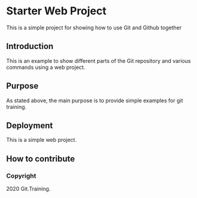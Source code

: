 # Starter Web Project

This is a simple project for showing how to use Git and Github together

## Introduction

This is an example to show different parts of the Git repository and various commands using a web project.

## Purpose

As stated above, the main purpose is to provide simple examples for git training.

## Deployment

This is a simple web project.

## How to contribute

### Copyright

2020 Git.Training.